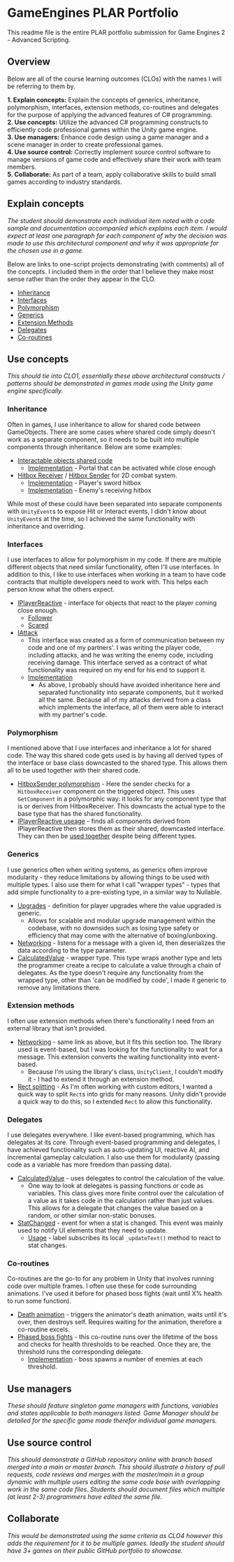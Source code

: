 # GameEngines PLAR Portfolio

This readme file is the entire PLAR portfolio submission for Game Engines 2 - Advanced Scripting.

## Overview

Below are all of the course learning outcomes (CLOs) with the names I will be referring to them by.

**1. Explain concepts:** Explain the concepts of generics, inheritance, polymorphism, interfaces, extension methods, co-routines and delegates for the purpose of applying the advanced features of C# programming.  
**2. Use concepts:** Utilize the advanced C# programming constructs to efficiently code professional games within the Unity game engine.   
**3. Use managers:** Enhance code design using a game manager and a scene manager in order to create professional games.  
**4. Use source control:** Correctly implement source control software to manage versions of game code and effectively share their work with team members.  
**5. Collaborate:** As part of a team, apply collaborative skills to build small games according to industry standards.  

## Explain concepts

*The student should demonstrate each individual item noted with a code sample and documentation 
accompanied which explains each item. I would expect at least one paragraph for each component 
of why the decision was made to use this architectural component and why it was appropriate for 
the chosen use in a game.*

Below are links to one-script projects demonstrating (with comments) all of the concepts. I included 
them in the order that I believe they make most sense rather than the order they appear in the CLO.

- [Inheritance](https://github.com/CatSandwich/GameEngines/blob/master/Theory/Inheritance/Program.cs)  
- [Interfaces](https://github.com/CatSandwich/GameEngines/blob/master/Theory/Interfaces/Program.cs)
- [Polymorphism](https://github.com/CatSandwich/GameEngines/blob/master/Theory/Polymorphism/Program.cs)  
- [Generics](https://github.com/CatSandwich/GameEngines/blob/master/Theory/Generics/Program.cs)  
- [Extension Methods](https://github.com/CatSandwich/GameEngines/blob/master/Theory/ExtensionMethods/Program.cs)  
- [Delegates](https://github.com/CatSandwich/GameEngines/blob/master/Theory/Delegates/Program.cs)  
- [Co-routines](https://github.com/CatSandwich/GameEngines/blob/master/UnityTheory/Assets/Coroutines.cs)  

## Use concepts

*This should tie into CLO1, essentially these above architectural constructs / patterns should be 
demonstrated in games made using the Unity game engine specifically.*

### Inheritance

Often in games, I use inheritance to allow for shared code between GameObjects. There are some cases where shared code simply doesn't work as a separate component, so it needs to be built into multiple components through inheritance. Below are some examples:

- [Interactable objects shared code](https://github.com/CatSandwich/Metroidvania/blob/master/Assets/Scripts/Entity/PlayerInteractable.cs#L8)
  - [Implementation](https://github.com/CatSandwich/Metroidvania/blob/60b0e490dd9cfa493059d841914417afe0eaf4e3/Assets/Scripts/Entity/Portals/PortalController.cs#L29) - Portal that can be activated while close enough
- [Hitbox Receiver](https://github.com/CatSandwich/Metroidvania/blob/master/Assets/Scripts/Entity/Hitbox/HitboxReceiver.cs) / [Hitbox Sender](https://github.com/CatSandwich/Metroidvania/blob/master/Assets/Scripts/Entity/Hitbox/HitboxSender.cs) for 2D combat system.
  - [Implementation](https://github.com/CatSandwich/Metroidvania/blob/60b0e490dd9cfa493059d841914417afe0eaf4e3/Assets/Scripts/Entity/Player/PlayerSenderSword.cs#L7) - Player's sword hitbox
  - [Implementation](https://github.com/CatSandwich/Metroidvania/blob/60b0e490dd9cfa493059d841914417afe0eaf4e3/Assets/Scripts/Entity/Enemy/EnemyReceiver.cs#L5) - Enemy's receiving hitbox

While most of these could have been separated into separate components with `UnityEvent`s to expose Hit or Interact events, I didn't know about `UnityEvent`s at the time, so I achieved the same functionality with inheritance and overriding.

### Interfaces

I use interfaces to allow for polymorphism in my code. If there are multiple different objects that need similar functionality, often I'll use interfaces. In addition to this, I like to use interfaces when working in a team to have code contracts that multiple developers need to work with. This helps each person know what the others expect.

- [IPlayerReactive](https://github.com/CatSandwich/Squares/blob/master/Assets/Scripts/IPlayerReactive.cs) - interface for objects that react to the player coming close enough.
  - [Follower](https://github.com/CatSandwich/Squares/blob/master/Assets/Scripts/Entities/FollowerEntity.cs)
  - [Scared](https://github.com/CatSandwich/Squares/blob/master/Assets/Scripts/Entities/ScaredEntity.cs)
- [IAttack](https://github.com/CatSandwich/PewPew/blob/master/Assets/Scripts/Attack/Interfaces/IAttack.cs)
  - This interface was created as a form of communication between my code and one of my partners'. I was writing the player code, including attacks, and he was writing the enemy code, including receiving damage. This interface served as a contract of what functionality was required on my end for his end to support it.
  - [Implementation](https://github.com/CatSandwich/PewPew/blob/f4dd5dea4c70725f38edfa5ae93e0618c162b151/Assets/Scripts/Attack/AttackBase.cs#L10)
    - As above, I probably should have avoided inheritance here and separated functionality into separate components, but it worked all the same. Because all of my attacks derived from a class which implements the interface, all of them were able to interact with my partner's code.

### Polymorphism

I mentioned above that I use interfaces and inheritance a lot for shared code. The way this shared code gets used is by having all derived types of the interface or base class downcasted to the shared type. This allows them all to be used together with their shared code.

- [HitboxSender polymorphism](https://github.com/CatSandwich/Metroidvania/blob/master/Assets/Scripts/Entity/Hitbox/HitboxSender.cs#L51) - Here the sender checks for a `HitboxReceiver` component on the triggered object. This uses `GetComponent` in a polymorphic way: it looks for any component type that is or derives from HitboxReceiver. This downcasts the actual type to the base type that has the shared functionality.
- [IPlayerReactive useage](https://github.com/CatSandwich/Squares/blob/master/Assets/Scripts/PlayerController.cs#L25) - finds all components derived from IPlayerReactive then stores them as their shared, downcasted interface. They can then be [used together](https://github.com/CatSandwich/Squares/blob/master/Assets/Scripts/PlayerController.cs#L43) despite being different types.

### Generics

I use generics often when writing systems, as generics often improve modularity - they reduce limitations by allowing things to be used with multiple types. I also use them for what I call "wrapper types" - types that add simple functionality to a pre-existing type, in a similar way to Nullable<T>.

- [Upgrades](https://github.com/CatSandwich/PewPew/blob/master/Assets/Scripts/Player/Upgrades/Upgrade.cs#L9) - definition for player upgrades where the value upgraded is generic.
  - Allows for scalable and modular upgrade management within the codebase, with no downsides such as losing type safety or efficiency that may come with the alternative of boxing/unboxing.
- [Networking](https://github.com/CatSandwich/Game-of-Life/blob/master/Unity/Assets/Scripts/Network/ClientExtensions.cs#L11) - listens for a message with a given id, then deserializes the data according to the type parameter.
- [CalculatedValue<T>](https://github.com/CatSandwich/CalculatedValue/blob/master/CalculatedValue.cs) - wrapper type. This type wraps another type and lets the programmer create a recipe to calculate a value through a chain of delegates. As the type doesn't require any functionality from the wrapped type, other than 'can be modified by code', I made it generic to remove any limitations there.

### Extension methods

I often use extension methods when there's functionality I need from an external library that isn't provided.

- [Networking](https://github.com/CatSandwich/Game-of-Life/blob/master/Unity/Assets/Scripts/Network/ClientExtensions.cs#L11) - same link as above, but it fits this section too. The library used is event-based, but I was looking for the functionality to wait for a message. This extension converts the waiting functionality into event-based. 
  - Because I'm using the library's class, `UnityClient`, I couldn't modify it - I had to extend it through an extension method.
- [Rect splitting](https://github.com/CatSandwich/UnityHelpers/blob/main/Editor/EditorUtils.cs#L26) - As I'm often working with custom editors, I wanted a quick way to split `Rect`s into grids for many reasons. Unity didn't provide a quick way to do this, so I extended `Rect` to allow this functionality.

### Delegates

I use delegates everywhere. I like event-based programming, which has delegates at its core. Through event-based programming and delegates, I have achieved functionality such as auto-updating UI, reactive AI, and incremental gameplay calculation. I also use them for modularity (passing code as a variable has more freedom than passing data).

- [CalculatedValue<T>](https://github.com/CatSandwich/CalculatedValue/blob/master/CalculatedValue.cs) - uses delegates to control the calculation of the value.
  - One way to look at delegates is passing functions or code as variables. This class gives more finite control over the calculation of a value as it takes code in the calculation rather than just values. This allows for a delegate that changes the value based on a random, or other similar non-static bonuses.
- [StatChanged](https://github.com/CatSandwich/Idle/blob/master/Assets/Scripts/Stats.cs#L14) - event for when a stat is changed. This event was mainly used to notify UI elements that they need to update.
  - [Usage](https://github.com/CatSandwich/Idle/blob/master/Assets/Scripts/UI/GenericLabel.cs#L15) - label subscribes its local `_updateText()` method to react to stat changes.

### Co-routines

Co-routines are the go-to for any problem in Unity that involves running code over multiple frames. I often use these for code surrounding animations. I've used it before for phased boss fights (wait until X% health to run some function).
  
- [Death animation](https://github.com/CatSandwich/Metroidvania/blob/master/Assets/Scripts/Entity/Enemy/EnemyController.cs#L76) - triggers the animator's death animation, waits until it's over, then destroys self. Requires waiting for the animation, therefore a co-routine excels.
- [Phased boss fights](https://github.com/BeyondTheEcho/Solaris_Defensive/blob/Alpha_Prep_Branch/Assets/Scripts/Boss/Boss.cs#L23) - this co-routine runs over the lifetime of the boss and checks for health thresholds to be reached. Once they are, the threshold runs the corresponding delegate.
  - [Implementation](https://github.com/BeyondTheEcho/Solaris_Defensive/blob/Alpha_Prep_Branch/Assets/Scripts/Boss/The%20Construct/TheConstruct.cs#L16) - boss spawns a number of enemies at each threshold.
  
## Use managers

*These should feature singleton game managers with functions, variables and states applicable 
to both managers listed. Game Manager should be detailed for the specific game made therefor 
individual game managers.*

## Use source control

*This should demonstrate a GitHub repository online with branch based merged into a main or master 
branch. This should illustrate a history of pull requests, code reviews and merges with the 
master/main in a group dynamic with multiple users editing the same code base with overlapping 
work in the same code files. Students should document files which multiple (at least 2-3) 
programmers have edited the same file.*

## Collaborate

*This would be demonstrated using the same criteria as CLO4 however this adds the requirement 
for it to be multiple games. Ideally the student should have 3+ games on their public GitHub 
portfolio to showcase.*
